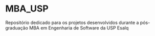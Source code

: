 # MBA_USP
Repositório dedicado para os projetos desenvolvidos durante a pós-graduação MBA em Engenharia de Software da USP Esalq
